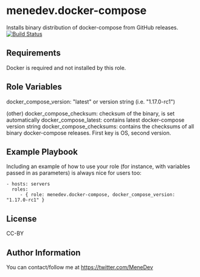 menedev.docker-compose
=========

Installs binary distribution of docker-compose from GitHub releases.
[![Build Status](https://travis-ci.org/MeneDev/ansible-role-docker-compose.svg?branch=master)](https://travis-ci.org/MeneDev/ansible-role-docker-compose)

Requirements
------------

Docker is required and not installed by this role.

Role Variables
--------------

docker_compose_version: "latest" or version string (i.e. "1.17.0-rc1")

(other)
docker_compose_checksum: checksum of the binary, is set automatically
docker_compose_latest: contains latest docker-compose version string
docker_compose_checksums: contains the checksums of all binary docker-compose releases. First key is OS, second version.

Example Playbook
----------------

Including an example of how to use your role (for instance, with variables passed in as parameters) is always nice for users too:

    - hosts: servers
      roles:
         - { role: menedev.docker-compose, docker_compose_version: "1.17.0-rc1" }

License
-------

CC-BY

Author Information
------------------

You can contact/follow me at https://twitter.com/MeneDev
